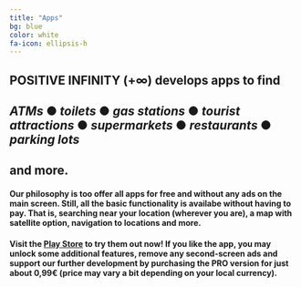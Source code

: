 ```yaml
---
title: "Apps"
bg: blue
color: white
fa-icon: ellipsis-h
---
```


## POSITIVE INFINITY (+∞) develops apps to find
## **_ATMs_** ● **_toilets_** ● **_gas stations_** ● **_tourist attractions_** ● **_supermarkets_** ● **_restaurants_** ● **_parking lots_**
## and more.
#### Our philosophy is too offer all apps **for free and without any ads on the main screen**. Still, all the basic functionality is availabe without having to pay. That is, searching near your location (wherever you are), a map with satellite option, navigation to locations and more.
#### Visit the <a href="https://play.google.com/store/apps/dev?id=5604259480781805867" target="_blank">Play Store</a> to try them out now! If you like the app, you may unlock some additional features, remove any second-screen ads and support our further development by purchasing the PRO version for just about 0,99€ (price may vary a bit depending on your local currency).